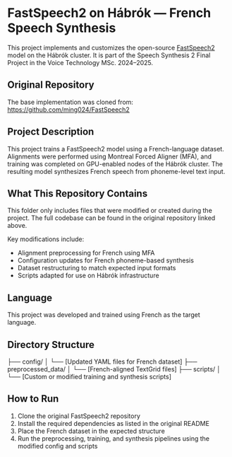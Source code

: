 # FastSpeech2 on Hábrók — French Speech Synthesis

This project implements and customizes the open-source [FastSpeech2](https://github.com/ming024/FastSpeech2) model on the Hábrók cluster. It is part of the Speech Synthesis 2 Final Project in the Voice Technology MSc. 2024–2025.

## Original Repository

The base implementation was cloned from:
https://github.com/ming024/FastSpeech2

## Project Description

This project trains a FastSpeech2 model using a French-language dataset. Alignments were performed using Montreal Forced Aligner (MFA), and training was completed on GPU-enabled nodes of the Hábrók cluster. The resulting model synthesizes French speech from phoneme-level text input.

## What This Repository Contains

This folder only includes files that were modified or created during the project. The full codebase can be found in the original repository linked above.

Key modifications include:

- Alignment preprocessing for French using MFA
- Configuration updates for French phoneme-based synthesis
- Dataset restructuring to match expected input formats
- Scripts adapted for use on Hábrók infrastructure

## Language

This project was developed and trained using French as the target language.

## Directory Structure 

├── config/
│ └── [Updated YAML files for French dataset]
├── preprocessed_data/
│ └── [French-aligned TextGrid files]
├── scripts/
│ └── [Custom or modified training and synthesis scripts]

## How to Run

1. Clone the original FastSpeech2 repository
2. Install the required dependencies as listed in the original README
3. Place the French dataset in the expected structure
4. Run the preprocessing, training, and synthesis pipelines using the modified config and scripts



